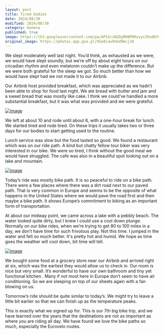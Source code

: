 ```yaml
---
layout: post
title: Tired bodies
date: 2024/08/30
modified: 2024/08/30
category: Geneva
published: true
image: https://lh3.googleusercontent.com/pw/AP1GczN2DyMH8PRRuvys35ed6Yv9a7N-GcFxOh9LixFVa46thilI4XQ0naPZzYe1yCDNbtsLolOTZiGR2sQg-EFtRQ-CYBua24J9bnfgQJzu52wgX5APSbRx=s0-no
original_image: https://photos.app.goo.gl/XGe8iav9nbd9mcjJ6
---
```


We slept moderately well last night. You’d think, as exhausted as we were, we would have slept soundly, but we’re off by about eight hours on our circadian rhythm and even melatonin couldn’t make up the difference. But we were both grateful for the sleep we got. So much better than how we would have slept had we not made it to our Airbnb.

Our Airbnb host provided breakfast, which was appreciated as we hadn’t been able to shop for food last night. We ate bread with butter and jam and a sweet bread that was mostly like cake. I think we could’ve handled a more substantial breakfast, but it was what was provided and we were grateful.

[![image](https://lh3.googleusercontent.com/pw/AP1GczOC41NWvAniv9in2Mw7gbHae6f9PyLk6fkUeN4wkd844DgZV_dGXIFbtPdRHkILyVZ2ZXzUi4N-Yawm1UGVfMXIfdtQnW6EOK2v0oN7XiQd9YLaJlr0=s0-no)](https://photos.app.goo.gl/kkAkixXQMdaq693Y8)


We left at about 10 and rode until about 6, with a one-hour break for lunch. We started tired and rode tired. On these trips it usually takes two or three days for our bodies to start getting used to the routine.

Lunch service was slow but the food tasted so good. We found a restaurant which was on our ride path. A kind but chatty fellow tour biker was very interested in our bike. We were so tired, I think without the good meal we would have struggled. The cafe was also in a beautiful spot looking out on a lake and mountain.

[![image](https://lh3.googleusercontent.com/pw/AP1GczNGIslWQS4KCY9_XltLaGGaC70eLpMTa5mYNEQdd9BwkGYZhhIbwsg0ZPqbe_B4AIC0PWhgn9Ef7s5Gn8b9txTUZDqsehPi61L_mvzZwLFDFVpm2GJS=s0-no)](https://photos.app.goo.gl/4MU6wbcsDrGE31Bs5)


Today’s ride was mostly bike path. It is so peaceful to ride on a bike path. There were a few places where there was a dirt road next to our paved path. That is very common in Europe and seems to be the opposite of what happens in the United States where we would pave the road first and then maybe a bike path. It shows Europe’s commitment to biking as an important form of transportation.

At about our midway point, we came across a lake with a pebbly beach. The water looked quite dirty, but I knew I could use a cool down plunge. Normally on our bike rides, when we’re trying to get 80 to 100 miles in a day, we don’t have time for such frivolous play. Not this time. I jumped in the water and felt so much better. It's pretty hot and humid. We hope as time goes the weather will cool down, bit time will tell.

[![image](https://lh3.googleusercontent.com/pw/AP1GczOtukJ5YPszuv83oM6UYCWJ_7sE3wjDYWvtFeyHbiiUqEXo0Z4-WNgyfl4SfCZshkSlICPcTWfWFhGhxNg8xAL1dxipQUiDGTjoUSmXrCQOGCR0Wmq0=s0-no)](https://photos.app.goo.gl/Bv5D4Jma1aUpJ3cT6)

We bought some food at a grocery store near our Airbnb and arrived right at six, which was the earliest they would allow us to check in. Our room is nice but very small. It’s wonderful to have our own bathroom and tiny yet functional kitchen
. Many if not most here in Europe don’t seem to have air conditioning. So we are sleeping on top of our sheets again with a fan blowing on us.

Tomorrow’s ride should be quite similar to today’s. We might try to leave a little bit earlier so that we can finish up as the temperature peaks.

This is exactly what we signed up for. This is our 7th big bike trip, and we have learned over the years that the destinations are not as important as where you are riding all day. We have found we love the bike paths so much, especially the Eurovelo routes.



